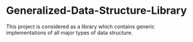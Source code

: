 # Generalized-Data-Structure-Library
This project is considered as a library which contains generic implementations of all major types of  data structure.
